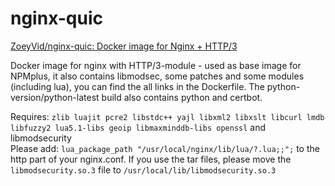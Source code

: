 # nginx-quic

[ZoeyVid/nginx-quic: Docker image for Nginx + HTTP/3](https://github.com/ZoeyVid/nginx-quic)

Docker image for nginx with HTTP/3-module - used as base image for NPMplus, it also contains libmodsec, some patches and some modules (including lua), you can find the all links in the Dockerfile. The python-version/python-latest build also contains python and certbot.

Requires: `zlib luajit pcre2 libstdc++ yajl libxml2 libxslt libcurl lmdb libfuzzy2 lua5.1-libs geoip libmaxminddb-libs openssl` and libmodsecurity <br>
Please add: `lua_package_path "/usr/local/nginx/lib/lua/?.lua;;";` to the http part of your nginx.conf.
If you use the tar files, please move the `libmodsecurity.so.3` file to `/usr/local/lib/libmodsecurity.so.3`
